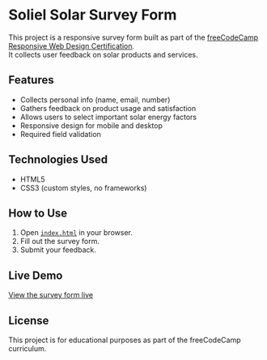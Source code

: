 # Soliel Solar Survey Form

This project is a responsive survey form built as part of the [freeCodeCamp Responsive Web Design Certification](https://www.freecodecamp.org/learn/).  
It collects user feedback on solar products and services.

## Features

- Collects personal info (name, email, number)
- Gathers feedback on product usage and satisfaction
- Allows users to select important solar energy factors
- Responsive design for mobile and desktop
- Required field validation

## Technologies Used

- HTML5
- CSS3 (custom styles, no frameworks)

## How to Use

1. Open [`index.html`](index.html) in your browser.
2. Fill out the survey form.
3. Submit your feedback.

## Live Demo

[View the survey form live](https://codepen.io/alrayyan2157/full/WbQvEzw)

## License

This project is for educational purposes as part of the freeCodeCamp curriculum.
